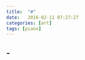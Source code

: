 ```yaml
---
title:  "#"
date:   2016-02-11 07:27:27
categories: [art]
tags: [piano]
---
```


## -

<iframe style="overflow:hidden; width:100%; height:360px" src=" " frameborder="0" allow="accelerometer; autoplay; clipboard-write; encrypted-media; gyroscope; picture-in-picture" allowfullscreen></iframe>
